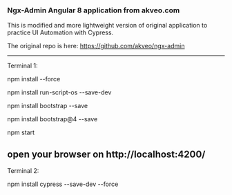 ### Ngx-Admin Angular 8 application from akveo.com

This is modified and more lightweight version of original application to practice UI Automation with Cypress.

The original repo is here: https://github.com/akveo/ngx-admin

--------------------------------------------------------------

Terminal 1:

npm install --force

npm install run-script-os --save-dev

npm install bootstrap --save

npm install bootstrap@4 --save

npm start

open your browser on http://localhost:4200/
--------------------------------------------------------------

Terminal 2:

npm install cypress --save-dev --force